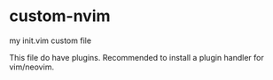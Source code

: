 # custom-nvim
my init.vim custom file

This file do have plugins. Recommended to install a plugin handler for vim/neovim.
